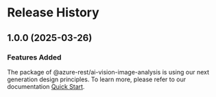 # Release History
    
## 1.0.0 (2025-03-26)

### Features Added

The package of @azure-rest/ai-vision-image-analysis is using our next generation design principles. To learn more, please refer to our documentation [Quick Start](https://aka.ms/azsdk/js/mgmt/quickstart).
